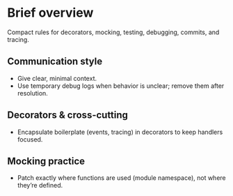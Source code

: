 # Brief overview

  Compact rules for decorators, mocking, testing, debugging, commits, and tracing.

## Communication style

- Give clear, minimal context.  
- Use temporary debug logs when behavior is unclear; remove them after resolution.

## Decorators & cross-cutting

- Encapsulate boilerplate (events, tracing) in decorators to keep handlers focused.

## Mocking practice

- Patch exactly where functions are used (module namespace), not where they’re defined.
